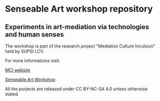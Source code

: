 # Senseable Art workshop repository
## Experiments in art-mediation via technologies and human senses

The workshop is part of the research project "Mediation Culture Inculsion" held by SUPSI LCV.

For more informations visit:

[MCI website](http://www.mci.supsi.ch)

[Senseable Art Workshop](http://www.mci.supsi.ch/senseable-art/)

All the porjects are released under CC BY-NC-SA 4.0 unless otherwise stated.